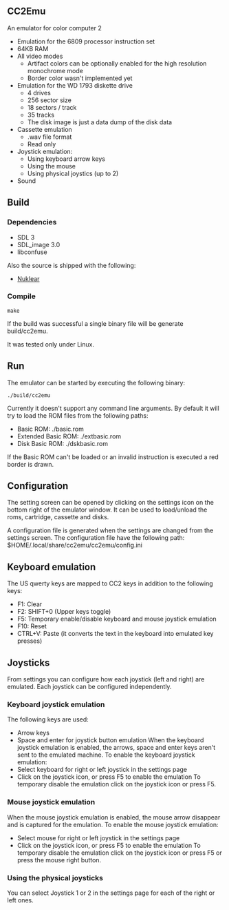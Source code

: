 ## CC2Emu
An emulator for color computer 2
- Emulation for the 6809 processor instruction set
- 64KB RAM
- All video modes
    - Artifact colors can be optionally enabled for the high resolution monochrome mode
    - Border color wasn't implemented yet
- Emulation for the WD 1793 diskette drive
    - 4 drives
    - 256 sector size
    - 18 sectors / track
    - 35 tracks
    - The disk image is just a data dump of the disk data
- Cassette emulation
    - .wav file format
    - Read only
- Joystick emulation:
    - Using keyboard arrow keys
    - Using the mouse
    - Using physical joystics (up to 2)
- Sound

## Build
### Dependencies
- SDL 3
- SDL_image 3.0
- libconfuse

Also the source is shipped with the following:
- [Nuklear](https://immediate-mode-ui.github.io/Nuklear/)

### Compile
```
make
```
If the build was successful a single binary file will be generate build/cc2emu.

It was tested only under Linux.

## Run
The emulator can be started by executing the following binary:
```
./build/cc2emu
```
Currently it doesn't support any command line arguments.
By default it will try to load the ROM files from the following paths:
- Basic ROM: ./basic.rom
- Extended Basic ROM: ./extbasic.rom
- Disk Basic ROM: ./dskbasic.rom

If the Basic ROM can't be loaded or an invalid instruction is executed a red border is drawn.

## Configuration
The setting screen can be opened by clicking on the settings icon on the bottom right of the emulator window. It can be used
to load/unload the roms, cartridge, cassette and disks.

A configuration file is generated when the settings are changed from the settings screen. The configuration file have
the following path: $HOME/.local/share/cc2emu/cc2emu/config.ini

## Keyboard emulation
The US qwerty keys are mapped to CC2 keys in addition to the following keys:
- F1: Clear
- F2: SHIFT+0 (Upper keys toggle)
- F5: Temporary enable/disable keyboard and mouse joystick emulation
- F10: Reset
- CTRL+V: Paste (it converts the text in the keyboard into emulated key presses)

## Joysticks
From settings you can configure how each joystick (left and right) are emulated. Each joystick can be configured independently.
### Keyboard joystick emulation
The following keys are used:
- Arrow keys
- Space and enter for joystick button emulation
When the keyboard joystick emulation is enabled, the arrows, space and enter keys aren't sent to the emulated machine.
To enable the keyboard joystick emulation:
- Select keyboard for right or left joystick in the settings page
- Click on the joystick icon, or press F5 to enable the emulation
To temporary disable the emulation click on the joystick icon or press F5.

### Mouse joystick emulation
When the mouse joystick emulation is enabled, the mouse arrow disappear and is captured for the emulation.
To enable the mouse joystick emulation:
- Select mouse for right or left joystick in the settings page
- Click on the joystick icon, or press F5 to enable the emulation
To temporary disable the emulation click on the joystick icon or press F5 or press the mouse right button.

### Using the physical joysticks
You can select Joystick 1 or 2 in the settings page for each of the right or left ones.
